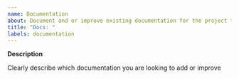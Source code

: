 ```yaml
---
name: Documentation
about: Document and or improve existing documentation for the project to give more clarity and common understandings
title: "Docs: "
labels: documentation
---
```


**Description**

Clearly describe which documentation you are looking to add or improve
